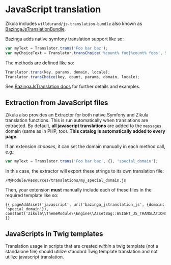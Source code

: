 # JavaScript translation

Zikula includes `willdurand/js-translation-bundle` also known as [BazingaJsTranslationBundle](https://github.com/willdurand/BazingaJsTranslationBundle).

Bazinga adds native symfony translation support like so:

```js
var myText = Translator.trans('Foo bar baz');
var myChoiceText = Translator.transChoice('%count% foo|%count% foos', 5);
```

The methods are defined like so:

```js
Translator.trans(key, params, domain, locale);
Translator.transChoice(key, count, params, domain, locale);
```

See [BazingaJsTranslation docs](https://github.com/willdurand/BazingaJsTranslationBundle/blob/master/Resources/doc/index.md#the-js-translator) for further details and examples.

## Extraction from JavaScript files

Zikula also provides an Extractor for both native Symfony and Zikula translation functions. This is run automatically
when translations are extracted. By default, **all javascript translations** are added to the `messages` domain (same as in PHP, too).
**This catalog is automatically added to every page**.

If an extension _chooses_, it can set the domain manually in each method call, e.g.:

```js
var myText = Translator.trans('Foo bar baz', {}, 'special_domain');
```

In this case, the extractor will export these strings to its own translation file:

```
/MyModule/Resources/translations/my_special_domain.js
```

Then, your extension **must** manually include each of these files in the required template like so:

```twig
{{ pageAddAsset('javascript', url('bazinga_jstranslation_js', {domain: 'special_domain'}), constant('Zikula\\ThemeModule\\Engine\\AssetBag::WEIGHT_JS_TRANSLATIONS')) }}
```

## JavaScripts in Twig templates

Translation usage in scripts that are created *within* a twig template (not a standalone file) should utilize standard
Twig template translation and not utilize javascript translation.
